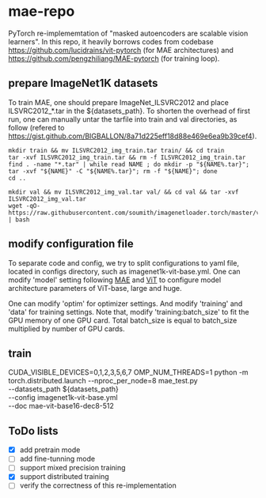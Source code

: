 # mae-repo
PyTorch re-implememtation of "masked autoencoders are scalable vision learners".
In this repo, it heavily borrows codes from codebase https://github.com/lucidrains/vit-pytorch (for MAE architectures) and https://github.com/pengzhiliang/MAE-pytorch (for training loop).

## prepare ImageNet1K datasets
To train MAE, one should prepare ImageNet_ILSVRC2012 and place ILSVRC2012_*.tar in the ${datasets_path}. To shorten the overhead of first run, one can manually untar the tarfile into train and val directories, as follow (refered to https://gist.github.com/BIGBALLON/8a71d225eff18d88e469e6ea9b39cef4).

```
mkdir train && mv ILSVRC2012_img_train.tar train/ && cd train
tar -xvf ILSVRC2012_img_train.tar && rm -f ILSVRC2012_img_train.tar
find . -name "*.tar" | while read NAME ; do mkdir -p "${NAME%.tar}"; tar -xvf "${NAME}" -C "${NAME%.tar}"; rm -f "${NAME}"; done
cd ..
```

```
mkdir val && mv ILSVRC2012_img_val.tar val/ && cd val && tar -xvf ILSVRC2012_img_val.tar
wget -qO- https://raw.githubusercontent.com/soumith/imagenetloader.torch/master/valprep.sh | bash
```
## modify configuration file
To separate code and config, we try to split configurations to yaml file, located in configs directory, such as imagenet1k-vit-base.yml.
One can modify 'model' setting following [MAE](https://arxiv.org/abs/2111.06377) and [ViT](https://arxiv.org/abs/2010.11929) to configure model architecture parameters of ViT-base, large and huge.

One can modify 'optim' for optimizer settings. And modify 'training' and 'data' for training settings. Note that, modify 'training:batch_size' to fit the GPU memory of one GPU card. Total batch_size is equal to batch_size multiplied by number of GPU cards.

## train
CUDA_VISIBLE_DEVICES=0,1,2,3,5,6,7 OMP_NUM_THREADS=1 python -m torch.distributed.launch --nproc_per_node=8 mae_test.py \
        --datasets_path ${datasets_path} \
        --config imagenet1k-vit-base.yml \
        --doc mae-vit-base16-dec8-512
        
## ToDo lists
- [x] add pretrain mode
- [ ] add fine-tunning mode
- [ ] support mixed precision training
- [x] support distributed training
- [ ] verify the correctness of this re-implementation
